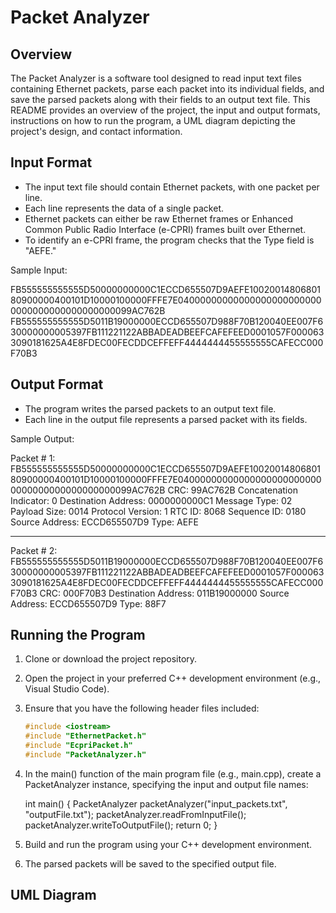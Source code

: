 # Packet Analyzer

## Overview

The Packet Analyzer is a software tool designed to read input text files containing Ethernet packets, parse each packet into its individual fields, and save the parsed packets along with their fields to an output text file. This README provides an overview of the project, the input and output formats, instructions on how to run the program, a UML diagram depicting the project's design, and contact information.

## Input Format

- The input text file should contain Ethernet packets, with one packet per line.
- Each line represents the data of a single packet.
- Ethernet packets can either be raw Ethernet frames or Enhanced Common Public Radio Interface (e-CPRI) frames built over Ethernet.
- To identify an e-CPRI frame, the program checks that the Type field is "AEFE."

Sample Input:

FB555555555555D50000000000C1ECCD655507D9AEFE1002001480680180900000400101D10000100000FFFE7E040000000000000000000000000000000000000000000099AC762B
FB555555555555D5011B19000000ECCD655507D988F70B120040EE007F630000000005397FB111221122ABBADEADBEEFCAFEFEED0001057F0000633090181625A4E8FDEC00FECDDCEFFEFF4444444455555555CAFECC000F70B3

## Output Format

- The program writes the parsed packets to an output text file.
- Each line in the output file represents a parsed packet with its fields.

Sample Output:


Packet # 1:
FB555555555555D50000000000C1ECCD655507D9AEFE1002001480680180900000400101D10000100000FFFE7E040000000000000000000000000000000000000000000099AC762B
CRC: 99AC762B
Concatenation Indicator: 0
Destination Address: 0000000000C1
Message Type: 02
Payload Size: 0014
Protocol Version: 1
RTC ID: 8068
Sequence ID: 0180
Source Address: ECCD655507D9
Type: AEFE

**************************************************************************************************************************************************************************************************************************************

Packet # 2:
FB555555555555D5011B19000000ECCD655507D988F70B120040EE007F630000000005397FB111221122ABBADEADBEEFCAFEFEED0001057F0000633090181625A4E8FDEC00FECDDCEFFEFF4444444455555555CAFECC000F70B3
CRC: 000F70B3
Destination Address: 011B19000000
Source Address: ECCD655507D9
Type: 88F7

## Running the Program

1. Clone or download the project repository.
2. Open the project in your preferred C++ development environment (e.g., Visual Studio Code).
3. Ensure that you have the following header files included:

   ```cpp
   #include <iostream>
   #include "EthernetPacket.h"
   #include "EcpriPacket.h"
   #include "PacketAnalyzer.h"
   
4. In the main() function of the main program file (e.g., main.cpp), create a PacketAnalyzer instance, specifying the input and output file names:

   int main() {
    PacketAnalyzer packetAnalyzer("input_packets.txt", "outputFile.txt");
    packetAnalyzer.readFromInputFile();
    packetAnalyzer.writeToOutputFile();
    return 0;
}

5. Build and run the program using your C++ development environment.
6. The parsed packets will be saved to the specified output file.
   
##  UML Diagram
